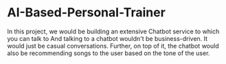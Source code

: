 # AI-Based-Personal-Trainer
In this project, we would be building an extensive Chatbot service to which you can talk to And talking to a chatbot wouldn't be business-driven. It would just be casual conversations. Further, on top of it, the chatbot would also be recommending songs to the user based on the tone of the user.
